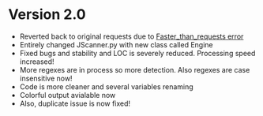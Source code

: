 # Version 2.0
* Reverted back to original requests due to [Faster_than_requests error](https://github.com/juancarlospaco/faster-than-requests/issues/93)
* Entirely changed JScanner.py with new class called Engine
* Fixed bugs and stability and LOC is severely reduced. Processing speed increased!
* More regexes are in process so more detection. Also regexes are case insensitive now!
* Code is more cleaner and several variables renaming
* Colorful output avialable now
* Also, duplicate issue is now fixed!
